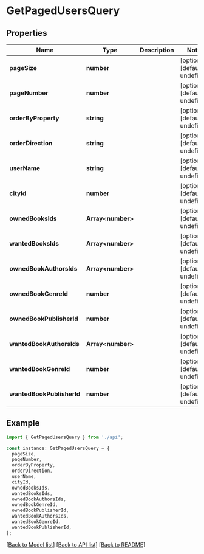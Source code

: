 # GetPagedUsersQuery

## Properties

| Name                      | Type                    | Description | Notes                             |
| ------------------------- | ----------------------- | ----------- | --------------------------------- |
| **pageSize**              | **number**              |             | [optional] [default to undefined] |
| **pageNumber**            | **number**              |             | [optional] [default to undefined] |
| **orderByProperty**       | **string**              |             | [optional] [default to undefined] |
| **orderDirection**        | **string**              |             | [optional] [default to undefined] |
| **userName**              | **string**              |             | [optional] [default to undefined] |
| **cityId**                | **number**              |             | [optional] [default to undefined] |
| **ownedBooksIds**         | **Array&lt;number&gt;** |             | [optional] [default to undefined] |
| **wantedBooksIds**        | **Array&lt;number&gt;** |             | [optional] [default to undefined] |
| **ownedBookAuthorsIds**   | **Array&lt;number&gt;** |             | [optional] [default to undefined] |
| **ownedBookGenreId**      | **number**              |             | [optional] [default to undefined] |
| **ownedBookPublisherId**  | **number**              |             | [optional] [default to undefined] |
| **wantedBookAuthorsIds**  | **Array&lt;number&gt;** |             | [optional] [default to undefined] |
| **wantedBookGenreId**     | **number**              |             | [optional] [default to undefined] |
| **wantedBookPublisherId** | **number**              |             | [optional] [default to undefined] |

## Example

```typescript
import { GetPagedUsersQuery } from './api';

const instance: GetPagedUsersQuery = {
  pageSize,
  pageNumber,
  orderByProperty,
  orderDirection,
  userName,
  cityId,
  ownedBooksIds,
  wantedBooksIds,
  ownedBookAuthorsIds,
  ownedBookGenreId,
  ownedBookPublisherId,
  wantedBookAuthorsIds,
  wantedBookGenreId,
  wantedBookPublisherId,
};
```

[[Back to Model list]](../README.md#documentation-for-models) [[Back to API list]](../README.md#documentation-for-api-endpoints) [[Back to README]](../README.md)

